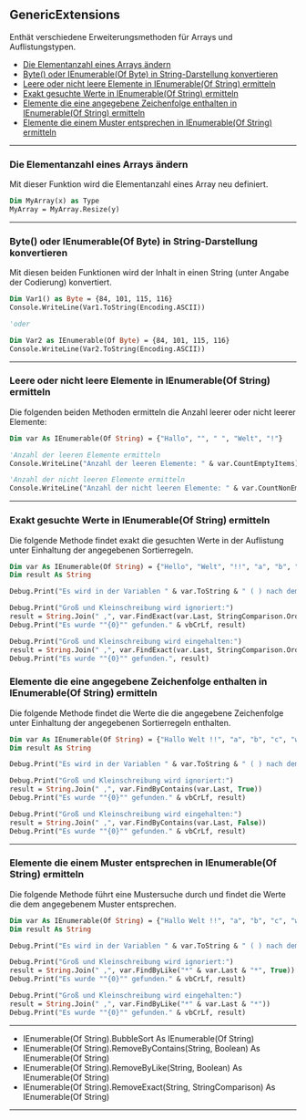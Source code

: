 ﻿## GenericExtensions

Enthät verschiedene Erweiterungsmethoden für Arrays und Auflistungstypen.

- [Die Elementanzahl eines Arrays ändern](GenericExtensions.md#Die_Elementanzahl_eines_Arrays_ändern)
- [Byte() oder IEnumerable(Of Byte) in String-Darstellung konvertieren](GenericExtensions.md#Byte()_oder_IEnumerable(Of_Byte)_in_String-Darstellung_konvertieren)
- [Leere oder nicht leere Elemente in IEnumerable(Of String) ermitteln](GenericExtensions.md#Leere_oder_nicht_leere_Elemente_in_IEnumerable(Of_String)_ermitteln)
- [Exakt gesuchte Werte in IEnumerable(Of String) ermitteln](GenericExtensions.md#Exakt_gesuchte_Werte_in_IEnumerable(Of_String)_ermitteln)
- [Elemente die eine angegebene Zeichenfolge enthalten in IEnumerable(Of String) ermitteln](GenericExtensions.md#Elemente_die_eine_angegebene_Zeichenfolge_enthalten_in_IEnumerable(Of_String)_ermitteln)
- [Elemente die einem Muster entsprechen in IEnumerable(Of String) ermitteln](GenericExtensions.md#Elemente_die_einem_Muster_entsprechen_in_IEnumerable(Of_String)_ermitteln)


---


### Die Elementanzahl eines Arrays ändern

Mit dieser Funktion wird die Elementanzahl eines Array neu definiert.

```vb
Dim MyArray(x) as Type
MyArray = MyArray.Resize(y)
```

---


### Byte() oder IEnumerable(Of Byte) in String-Darstellung konvertieren

Mit diesen beiden Funktionen wird der Inhalt in einen String 
(unter Angabe der Codierung) konvertiert.

```vb
Dim Var1() as Byte = {84, 101, 115, 116}
Console.WriteLine(Var1.ToString(Encoding.ASCII))

'oder

Dim Var2 as IEnumerable(Of Byte) = {84, 101, 115, 116}
Console.WriteLine(Var2.ToString(Encoding.ASCII))
```

---


### Leere oder nicht leere Elemente in IEnumerable(Of String) ermitteln


Die folgenden beiden Methoden ermitteln die Anzahl leerer oder nicht leerer Elemente:


```vb
Dim var As IEnumerable(Of String) = {"Hallo", "", " ", "Welt", "!"}

'Anzahl der leeren Elemente ermitteln
Console.WriteLine("Anzahl der leeren Elemente: " & var.CountEmptyItems)

'Anzahl der nicht leeren Elemente ermitteln
Console.WriteLine("Anzahl der nicht leeren Elemente: " & var.CountNonEmptyItems)
```

---


### Exakt gesuchte Werte in IEnumerable(Of String) ermitteln

Die folgende Methode findet exakt die gesuchten Werte in der Auflistung unter Einhaltung 
der angegebenen Sortierregeln.


```vb
Dim var As IEnumerable(Of String) = {"Hello", "Welt", "!!", "a", "b", "c", "welt"}
Dim result As String

Debug.Print("Es wird in der Variablen " & var.ToString & " ( ) nach dem Begriff """ & var.Last & """ gesucht ..." & vbCrLf)

Debug.Print("Groß und Kleinschreibung wird ignoriert:")
result = String.Join(" ,", var.FindExact(var.Last, StringComparison.OrdinalIgnoreCase))
Debug.Print("Es wurde ""{0}"" gefunden." & vbCrLf, result)

Debug.Print("Groß und Kleinschreibung wird eingehalten:")
result = String.Join(" ,", var.FindExact(var.Last, StringComparison.Ordinal))
Debug.Print("Es wurde ""{0}"" gefunden.", result)
```


### Elemente die eine angegebene Zeichenfolge enthalten in IEnumerable(Of String) ermitteln

Die folgende Methode findet die Werte die die angegebene Zeichenfolge unter Einhaltung 
der angegebenen Sortierregeln enthalten.


```vb
Dim var As IEnumerable(Of String) = {"Hallo Welt !!", "a", "b", "c", "welt"}
Dim result As String

Debug.Print("Es wird in der Variablen " & var.ToString & " ( ) nach dem Begriff """ & var.Last & """ gesucht ..." & vbCrLf)

Debug.Print("Groß und Kleinschreibung wird ignoriert:")
result = String.Join(" ,", var.FindByContains(var.Last, True))
Debug.Print("Es wurde ""{0}"" gefunden." & vbCrLf, result)

Debug.Print("Groß und Kleinschreibung wird eingehalten:")
result = String.Join(" ,", var.FindByContains(var.Last, False))
Debug.Print("Es wurde ""{0}"" gefunden." & vbCrLf, result)
```


---


### Elemente die einem Muster entsprechen in IEnumerable(Of String) ermitteln

Die folgende Methode führt eine Mustersuche durch und findet 
die Werte die dem angegebenem Muster entsprechen.


```vb
Dim var As IEnumerable(Of String) = {"Hallo Welt !!", "a", "b", "c", "welt"}
Dim result As String

Debug.Print("Es wird in der Variablen " & var.ToString & " ( ) nach dem Begriff """ & "*" & var.Last & "*" & """ gesucht ..." & vbCrLf)

Debug.Print("Groß und Kleinschreibung wird ignoriert:")
result = String.Join(" ,", var.FindByLike("*" & var.Last & "*", True))
Debug.Print("Es wurde ""{0}"" gefunden." & vbCrLf, result)

Debug.Print("Groß und Kleinschreibung wird eingehalten:")
result = String.Join(" ,", var.FindByLike("*" & var.Last & "*"))
Debug.Print("Es wurde ""{0}"" gefunden." & vbCrLf, result)
```


---






   - IEnumerable(Of String).BubbleSort As IEnumerable(Of String)
   - IEnumerable(Of String).RemoveByContains(String, Boolean) As IEnumerable(Of String)
   - IEnumerable(Of String).RemoveByLike(String, Boolean) As IEnumerable(Of String)
   - IEnumerable(Of String).RemoveExact(String, StringComparison) As IEnumerable(Of String)



---




